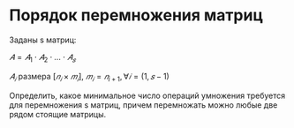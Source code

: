 # Порядок перемножения матриц

Заданы s матриц:

$𝐴=𝐴_1⋅𝐴_2⋅…⋅𝐴_𝑠$

$𝐴_𝑖$ размера $[𝑛_𝑖×𝑚_𝑖]$, $𝑚_𝑖=𝑛_{i+1},∀𝑖=(1,𝑠−1)$

Определить, какое минимальное число операций умножения требуется для перемножения s матриц, причем перемножать можно любые две рядом стоящие матрицы.

